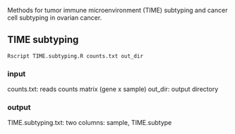Methods for tumor immune microenvironment (TIME) subtyping and cancer cell subtyping in ovarian cancer.

## TIME subtyping

```
Rscript TIME.subtyping.R counts.txt out_dir
```

### input
counts.txt: reads counts matrix (gene x sample)
out_dir: output directory

### output
TIME.subtyping.txt: two columns: sample, TIME.subtype

